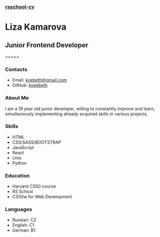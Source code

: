 ### [rsschool-cv](https://github.com/koeebeth/rsschool-cv)

# Liza Kamarova
## Junior Frontend Developer
=====
### Contacts
- Email: koebeth@gmail.com
- GitHub: [koeebeth](https://github.com/koeebeth/)

### About Me
I am a 19 year old junior developer, willing to constantly improve and learn, simultaniously implementing already acquired skills in various projects.

### Skills
- HTML
- CSS/SASS/BOOTSTRAP
- JavaScript
- React
- Unix
- Python

### Education
- Harvard CS50 course
- RS School
- CS50w for Web Development

### Languages
- Russian: C2
- English: C1
- German: B1